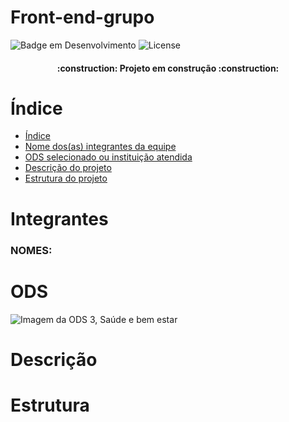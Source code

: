 # Front-end-grupo

![Badge em Desenvolvimento](https://img.shields.io/badge/STATUS-EM_DESENVOLVIMENTO-green)
![License](https://img.shields.io/badge/License-MIT-yellow)

<h4 align="center"> 
	:construction:  Projeto em construção  :construction:
</h4>

# Índice
* [Índice](#Índice)
* [Nome dos(as) integrantes da equipe](#Integrantes)
* [ODS selecionado ou instituição atendida](#ODS)
* [Descrição do projeto](#Descrição)
* [Estrutura do projeto](#Estrutura)

# Integrantes
<h3>NOMES:</h3>

# ODS

![Imagem da ODS 3, Saúde e bem estar](https://github.com/user-attachments/assets/05cdeb03-0f13-4803-80ce-6fcceb537634)


# Descrição

# Estrutura
